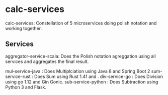 # calc-services

calc-services: Constellation of 5 microservices doing polish notation and working together. 

## Services

aggregator-service-scala: Does the Polish notation agreggation using all services and aggregates the final result.

mul-service-java   : Does Multiplciation using Java 8 and Spring Boot 2
sum-service-rust   : Does Sum using Rust 1.41 and .
div-service-go     : Does Division using go 1.12 and Gin Gonic.
sub-service-python : Does Subtraction using Python 3 and Flask.

